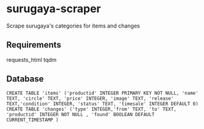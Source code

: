 # surugaya-scraper
Scrape surugaya's categories for items and changes

## Requirements
requests_html
tqdm

## Database
	CREATE TABLE 'items' ('productid' INTEGER PRIMARY KEY NOT NULL, 'name' TEXT, 'circle' TEXT, 'price' INTEGER, 'image' TEXT, 'release' TEXT,'condition' INTEGER, 'status' TEXT, 'timesale' INTEGER DEFAULT 0)
	CREATE TABLE 'changes' ('type' INTEGER,'from' TEXT, 'to' TEXT, 'productid' INTEGER NOT NULL , 'found' BOOLEAN DEFAULT CURRENT_TIMESTAMP )